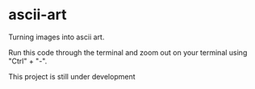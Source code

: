 # ascii-art
Turning images into ascii art.

Run this code through the terminal and zoom out on your terminal using "Ctrl" + "-".

This project is still under development

